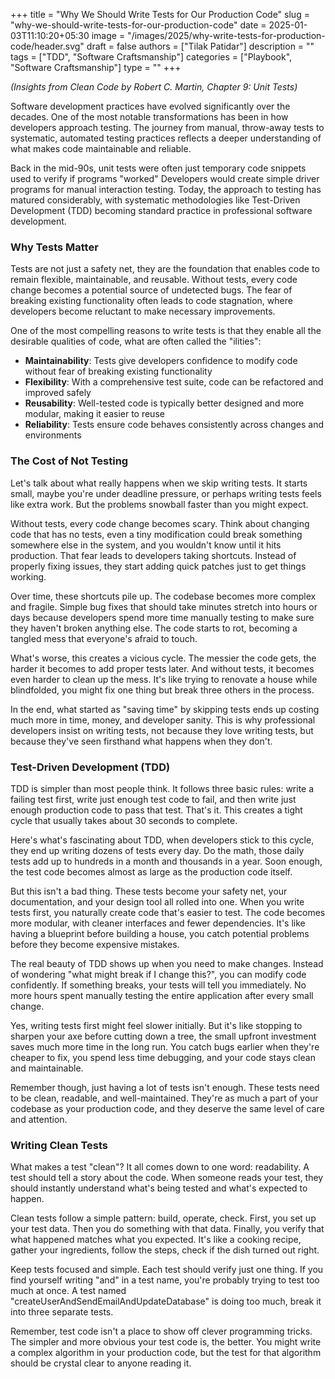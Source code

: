+++
title = "Why We Should Write Tests for Our Production Code"
slug = "why-we-should-write-tests-for-our-production-code"
date = 2025-01-03T11:10:20+05:30
image = "/images/2025/why-write-tests-for-production-code/header.svg"
draft = false
authors = ["Tilak Patidar"]
description = ""
tags = ["TDD", "Software Craftsmanship"]
categories = ["Playbook", "Software Craftsmanship"]
type = ""
+++

_(Insights from Clean Code by Robert C. Martin, Chapter 9: Unit Tests)_

Software development practices have evolved significantly over the decades.
One of the most notable transformations has been in how developers approach testing.
The journey from manual, throw-away tests to systematic, automated testing practices reflects a
deeper understanding of what makes code maintainable and reliable.

Back in the mid-90s, unit tests were often just temporary code snippets used to verify if programs "worked"
Developers would create simple driver programs for manual interaction testing. Today, the approach to
testing has matured considerably, with systematic methodologies like Test-Driven Development (TDD) becoming
standard practice in professional software development.

### Why Tests Matter

Tests are not just a safety net, they are the foundation that enables code to remain flexible, maintainable,
and reusable. Without tests, every code change becomes a potential source of undetected bugs. The fear of
breaking existing functionality often leads to code stagnation, where developers become reluctant to make
necessary improvements.

One of the most compelling reasons to write tests is that they enable all the desirable qualities of
code, what are often called the "ilities":

- **Maintainability**: Tests give developers confidence to modify code without fear of breaking existing functionality
- **Flexibility**: With a comprehensive test suite, code can be refactored and improved safely
- **Reusability**: Well-tested code is typically better designed and more modular, making it easier to reuse
- **Reliability**: Tests ensure code behaves consistently across changes and environments

### The Cost of Not Testing

Let's talk about what really happens when we skip writing tests. It starts small, maybe you're under
deadline pressure, or perhaps writing tests feels like extra work. But the problems snowball faster than you
might expect.

Without tests, every code change becomes scary. Think about changing code that has no tests, even a tiny
modification could break something somewhere else in the system, and you wouldn't know until it hits production.
That fear leads to developers taking shortcuts. Instead of properly fixing issues, they start adding quick
patches just to get things working.

Over time, these shortcuts pile up. The codebase becomes more complex and fragile. Simple bug fixes that
should take minutes stretch into hours or days because developers spend more time manually testing to make
sure they haven't broken anything else. The code starts to rot, becoming a tangled mess that everyone's
afraid to touch.

What's worse, this creates a vicious cycle. The messier the code gets, the harder it becomes to add proper
tests later. And without tests, it becomes even harder to clean up the mess. It's like trying to renovate a
house while blindfolded, you might fix one thing but break three others in the process.

In the end, what started as "saving time" by skipping tests ends up costing much more in time, money, and
developer sanity. This is why professional developers insist on writing tests, not because they love writing
tests, but because they've seen firsthand what happens when they don't.

### Test-Driven Development (TDD)

TDD is simpler than most people think. It follows three basic rules: write a failing test first, write just
enough test code to fail, and then write just enough production code to pass that test. That's it. This
creates a tight cycle that usually takes about 30 seconds to complete.

Here's what's fascinating about TDD, when developers stick to this cycle, they end up writing dozens of
tests every day. Do the math, those daily tests add up to hundreds in a month and thousands in a year. Soon
enough, the test code becomes almost as large as the production code itself.

But this isn't a bad thing. These tests become your safety net, your documentation, and your design tool all
rolled into one. When you write tests first, you naturally create code that's easier to test. The code becomes
more modular, with cleaner interfaces and fewer dependencies. It's like having a blueprint before building a
house, you catch potential problems before they become expensive mistakes.

The real beauty of TDD shows up when you need to make changes. Instead of wondering "what might break if I
change this?", you can modify code confidently. If something breaks, your tests will tell you immediately.
No more hours spent manually testing the entire application after every small change.

Yes, writing tests first might feel slower initially. But it's like stopping to sharpen your axe before
cutting down a tree, the small upfront investment saves much more time in the long run. You catch bugs
earlier when they're cheaper to fix, you spend less time debugging, and your code stays clean and maintainable.

Remember though, just having a lot of tests isn't enough. These tests need to be clean, readable, and
well-maintained. They're as much a part of your codebase as your production code, and they deserve the same
level of care and attention.

### Writing Clean Tests

What makes a test "clean"? It all comes down to one word: readability. A test should tell a story about the code.
When someone reads your test, they should instantly understand what's being tested and what's expected to
happen.

Clean tests follow a simple pattern: build, operate, check. First, you set up your test data. Then you do
something with that data. Finally, you verify that what happened matches what you expected. It's like a
cooking recipe, gather your ingredients, follow the steps, check if the dish turned out right.

Keep tests focused and simple. Each test should verify just one thing. If you find yourself writing "and"
in a test name, you're probably trying to test too much at once. A test named
"createUserAndSendEmailAndUpdateDatabase" is doing too much, break it into three separate tests.

Remember, test code isn't a place to show off clever programming tricks. The simpler and more obvious
your test code is, the better. You might write a complex algorithm in your production code, but the test
for that algorithm should be crystal clear to anyone reading it.

